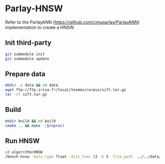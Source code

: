 # Parlay-HNSW

Refer to the ParlayANN (https://github.com/cmuparlay/ParlayANN) implementation to create a HNSW.

## Init third-party
```bash
git submodule init
git submodule update
```

## Prepare data
```bash
mkdir -p data && cd data
wget ftp://ftp.irisa.fr/local/texmex/corpus/sift.tar.gz
tar -xf sift.tar.gz
```

## Build
```bash
mkdir build && cd build
cmake .. && make -j$(nproc)
```

## Run HNSW
```bash
cd algorithm/HNSW
/bench-hnsw -data_type float -dist_func l2 -k 5 -file_path  ../../data/sift/sift_base.fvecs
```
